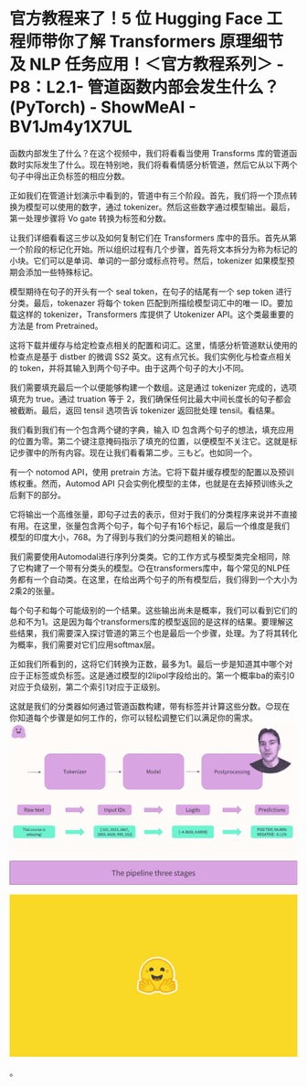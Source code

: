 # 官方教程来了！5 位 Hugging Face 工程师带你了解 Transformers 原理细节及 NLP 任务应用！＜官方教程系列＞ - P8：L2.1- 管道函数内部会发生什么？(PyTorch) - ShowMeAI - BV1Jm4y1X7UL

函数内部发生了什么？在这个视频中，我们将看看当使用 Transforms 库的管道函数时实际发生了什么。现在特别地，我们将看看情感分析管道，然后它从以下两个句子中得出正负标签的相应分数。

正如我们在管道计划演示中看到的，管道中有三个阶段。首先，我们将一个顶点转换为模型可以使用的数字，通过 tokenizer。然后这些数字通过模型输出。最后，第一处理步骤将 Vo gate 转换为标签和分数。

让我们详细看看这三步以及如何复制它们在 Transformers 库中的音乐。首先从第一个阶段的标记化开始。所以组织过程有几个步骤，首先将文本拆分为称为标记的小块。它们可以是单词、单词的一部分或标点符号。然后，tokenizer 如果模型预期会添加一些特殊标记。

模型期待在句子的开头有一个 seal token，在句子的结尾有一个 sep token 进行分类。最后，tokenazer 将每个 token 匹配到所描绘模型词汇中的唯一 ID。要加载这样的 tokenizer，Transformers 库提供了 Utokenizer API。这个类最重要的方法是 from Pretrained。

这将下载并缓存与给定检查点相关的配置和词汇。这里，情感分析管道默认使用的检查点是基于 distber 的微调 SS2 英文。这有点冗长。我们实例化与检查点相关的 token，并将其输入到两个句子中。由于这两个句子的大小不同。

我们需要填充最后一个以便能够构建一个数组。这是通过 tokenizer 完成的，选项填充为 true。通过 truation 等于 2，我们确保任何比最大中间长度长的句子都会被截断。最后，返回 tensil 选项告诉 tokenizer 返回批处理 tensil。看结果。

我们看到我们有一个包含两个键的字典，输入 ID 包含两个句子的想法，填充应用的位置为零。第二个键注意掩码指示了填充的位置，以便模型不关注它。这就是标记步骤中的所有内容。现在让我们看看第二步。三もど。也如同一个。

有一个 notomod API，使用 pretrain 方法。它将下载并缓存模型的配置以及预训练权重。然而，Automod API 只会实例化模型的主体，也就是在去掉预训练头之后剩下的部分。

它将输出一个高维张量，即句子过去的表示，但对于我们的分类程序来说并不直接有用。在这里，张量包含两个句子，每个句子有16个标记，最后一个维度是我们模型的印度大小，768。为了得到与我们的分类问题相关的输出。

我们需要使用Automodal进行序列分类类。它的工作方式与模型类完全相同，除了它构建了一个带有分类头的模型。😊在transformers库中，每个常见的NLP任务都有一个自动类。在这里，在给出两个句子的所有模型后，我们得到一个大小为2乘2的张量。

每个句子和每个可能级别的一个结果。这些输出尚未是概率，我们可以看到它们的总和不为1。这是因为每个transformers库的模型返回的是这样的结果。要理解这些结果，我们需要深入探讨管道的第三个也是最后一个步骤，处理。为了将其转化为概率，我们需要对它们应用softmax层。

正如我们所看到的，这将它们转换为正数，最多为1。最后一步是知道其中哪个对应于正标签或负标签。这是通过模型的I2lipol字段给出的。第一个概率ba的索引0对应于负级别，第二个索引1对应于正级别。

这就是我们的分类器如何通过管道函数构建，带有标签并计算这些分数。😊现在你知道每个步骤是如何工作的，你可以轻松调整它们以满足你的需求。![](img/be1ca15e381cec8388260069320209cf_1.png)

![](img/be1ca15e381cec8388260069320209cf_2.png)

。
